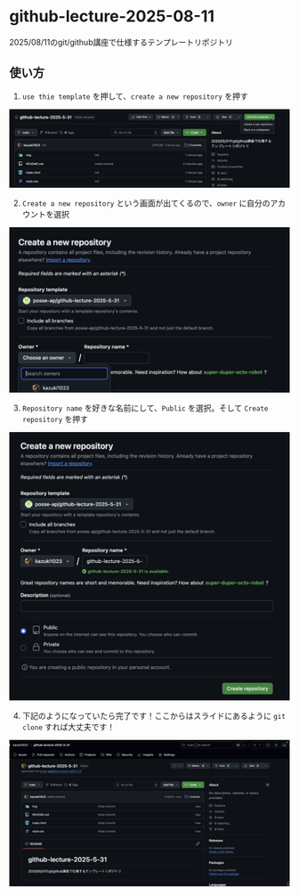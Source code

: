 # github-lecture-2025-08-11 
2025/08/11のgit/github講座で仕様するテンプレートリポジトリ

## 使い方
1. `use thie template` を押して、`create a new repository` を押す

![first](./img/first.png)


2. `Create a new repository` という画面が出てくるので、`owner` に自分のアカウントを選択

![second](./img/second.png)

3. `Repository name` を好きな名前にして、`Public` を選択。そして `Create repository` を押す

![third](./img/third.png)

4. 下記のようになっていたら完了です！ここからはスライドにあるように `git clone` すれば大丈夫です！

![fourth](./img/fourth.png)
